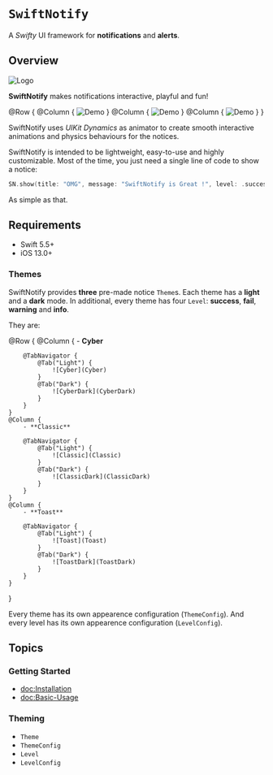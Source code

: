 # ``SwiftNotify``

A *Swifty* UI framework for **notifications** and **alerts**.

## Overview

![Logo](logo-r-256.png)

**SwiftNotify** makes notifications interactive, playful and fun! 

@Row {
    @Column {
        ![Demo](Demo1) 
    }
    @Column {
        ![Demo](Demo2)
    }
    @Column {
        ![Demo](Demo3)
    }
}

SwiftNotify uses *UIKit Dynamics* as animator to create smooth interactive animations and physics behaviours for the notices. 

SwiftNotify is intended to be lightweight, easy-to-use and highly customizable. 
Most of the time, you just need a single line of code to show a notice:

```swift
SN.show(title: "OMG", message: "SwiftNotify is Great !", level: .success)
```

As simple as that.

## Requirements
- Swift 5.5+
- iOS 13.0+

### Themes

SwiftNotify provides **three** pre-made notice ``Theme``s. Each theme has a **light** and a **dark** mode.
In additional, every theme has four ``Level``: **success**, **fail**, **warning** and **info**.

They are:

@Row {
    @Column {
        - **Cyber**

        @TabNavigator {
            @Tab("Light") {
                ![Cyber](Cyber)
            }
            @Tab("Dark") {
                ![CyberDark](CyberDark)
            }
        }
    }
    @Column {
        - **Classic**

        @TabNavigator {
            @Tab("Light") {
                ![Classic](Classic)
            }
            @Tab("Dark") {
                ![ClassicDark](ClassicDark)
            }
        }
    }
    @Column {
        - **Toast**

        @TabNavigator {
            @Tab("Light") {
                ![Toast](Toast)
            }
            @Tab("Dark") {
                ![ToastDark](ToastDark)
            }
        }
    }
}


Every theme has its own appearence configuration (``ThemeConfig``). And every level has its own appearence configuration (``LevelConfig``).

## Topics

### Getting Started

- <doc:Installation>
- <doc:Basic-Usage>

### Theming

- ``Theme``
- ``ThemeConfig``
- ``Level``
- ``LevelConfig``
